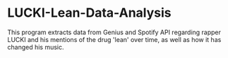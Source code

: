 # LUCKI-Lean-Data-Analysis
This program extracts data from Genius and Spotify API regarding rapper LUCKI and his mentions of the drug 'lean' over time, as well as  how it has changed his music.
